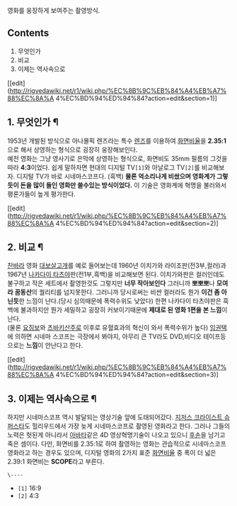 영화를 웅장하게 보여주는 촬영방식.

## Contents

    

1. 무엇인가 
2. 비교 
3. 이제는 역사속으로 

[[edit](http://rigvedawiki.net/r1/wiki.php/%EC%8B%9C%EB%84%A4%EB%A7%88%EC%8A%A
4%EC%BD%94%ED%94%84?action=edit&section=1)]

## 1. 무엇인가 ¶

1953년 개발된 방식으로 아나몰픽 렌즈라는 특수 [렌즈](%EB%A0%8C%EC%A6%88.md)를 이용하여
[화면비율](%ED%99%94%EB%A9%B4%EB%B9%84%EC%9C%A8.md)을 **2.35:1**으로 해서 상영하는 형식으로
굉장히 웅장해보인다.  
예전 영화는 그냥 영사기로 은막에 상영하는 형식으로, 화면비도 35mm 필름의 그것을 따라 **4:3**이었다. 쉽게 말하자면 현대의 디지털
TV`[1]`와 아날로그 TV`[2]`를 비교해보자. 디지털 TV가 바로 시네마스코프다. (흑백) **물론 억소리나게 비쌌으며 영화계가
그렇듯이 돈을 많이 들인 영화만 쓸수있는 방식이었다.** 이 기술은 영화계에 혁명을 불러와서 평론가들이 높게 평가한다.

  

[[edit](http://rigvedawiki.net/r1/wiki.php/%EC%8B%9C%EB%84%A4%EB%A7%88%EC%8A%A
4%EC%BD%94%ED%94%84?action=edit&section=2)]

## 2. 비교 ¶

[찬바라](%EC%B0%AC%EB%B0%94%EB%9D%BC.md) 영화
[대보살고개](%EB%8C%80%EB%B3%B4%EC%82%B4%EA%B3%A0%EA%B0%9C.md)를 예로 들어보는데 1960년
이치가와 라이조판(전3부,컬러)과 1967년 [나카다이 타츠야](%EB%82%98%EC%B9%B4%EB%8B%A4%EC%9D%B4%20%ED%83%80%EC%B8%A0%EC%95%BC.md)판(전1부,흑백)을 비교해보면 된다. 이치가와판은 컬러인데도 불구하고 작은 세트에서
촬영한것도 그렇지만 **너무 작아보인다** 그러니까 **뽀뽀뽀**나 **모여라 꿈동산**의 퀄리티를 넘지못한다. 그러니까 당시로써는 비싼
컬러라도 뭔가 **이건 좀 아닌듯**한 느낌이 난다.(당시 심의때문에 폭력수위도 낮았다) 한편 나카다이 타츠야판은 흑백에 불과하지만 뭔가
세밀하고 굉장히 커보이기때문에 **제대로 된 영화 1편을 본 느낌**이 난다.  
(물론 [요짐보](%EC%9A%94%EC%A7%90%EB%B3%B4.md)와 [츠바키산주로](%EC%B8%A0%EB%B0%94%ED%82%A4%20%EC%82%B0%EC%A3%BC%EB%A1%9C.md) 이후로
유혈효과의 혁신이 와서 폭력수위가 높다) [임권택](%EC%9E%84%EA%B6%8C%ED%83%9D.md)에 의하면 시네마 스코프는
극장에서 봐야지, 아무리 큰 TV라도 DVD,비디오 테이프등으로는 **느낌**이 안난다고 한다.

  

[[edit](http://rigvedawiki.net/r1/wiki.php/%EC%8B%9C%EB%84%A4%EB%A7%88%EC%8A%A
4%EC%BD%94%ED%94%84?action=edit&section=3)]

## 3. 이제는 역사속으로 ¶

하지만 시네마스코프 역시 발달되는 영상기술 앞에 도태되어갔다. [지저스 크라이스트 슈퍼스타](%EC%A7%80%EC%A0%80%EC%8A%A4%20%ED%81%AC%EB%9D%BC%EC%9D%B4%EC%8A%A4%ED%8A%B8%20%EC%8A%88%ED%8D%BC%EC%8A%A4%ED%83%80.md)도 헐리우드에서 가장 늦게 시네마스코프로 촬영된 영화라고 한다. 그러나 그들의 노력은 헛된게 아니라서
[아바타](%EC%95%84%EB%B0%94%ED%83%80.md)같은 4D 영상혁명기술이 나오고 있으니
[후손](%ED%9B%84%EC%86%90.md)을 남기고 죽은 셈이다. 다만, 화면비를 2.35:1로 하여 촬영하는 영화는 관습적으로
시네마스코프 영화라고 하는 경우도 있으며, 디지털 영화의 2가지 표준
[화면비율](%ED%99%94%EB%A9%B4%EB%B9%84%EC%9C%A8.md) 중 폭이 더 넓은 2.39:1 화면비는
**SCOPE**라고 부른다.

`\----`

  * `[1]` 16:9
  * `[2]` 4:3

